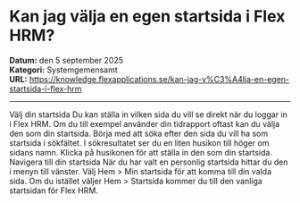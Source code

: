 # Kan jag välja en egen startsida i Flex HRM?

**Datum:** den 5 september 2025  
**Kategori:** Systemgemensamt  
**URL:** https://knowledge.flexapplications.se/kan-jag-v%C3%A4lja-en-egen-startsida-i-flex-hrm

---

Välj din startsida
Du kan ställa in vilken sida du vill se direkt när du loggar in i Flex HRM. Om du till exempel använder din tidrapport oftast kan du välja den som din startsida.
Börja med att söka efter den sida du vill ha som startsida i sökfältet.
I sökresultatet ser du en liten husikon till höger om sidans namn. Klicka på
husikonen
för att ställa in den som din startsida.
Navigera till din startsida
När du har valt en personlig startsida hittar du den i menyn till vänster.
Välj
Hem > Min startsida
för att komma till din valda sida.
Om du istället väljer
Hem > Startsida
kommer du till den vanliga startsidan för Flex HRM.
